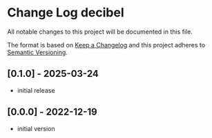 # Change Log decibel

All notable changes to this project will be documented in this file.

The format is based on [Keep a Changelog](http://keepachangelog.com/)
and this project adheres to [Semantic Versioning](http://semver.org/).


## [0.1.0] - 2025-03-24
- initial release


## [0.0.0] - 2022-12-19
- initial version

